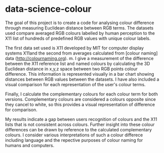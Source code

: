 # data-science-colour
The goal of this project is to create a code for analysing colour difference through measuring Euclidean distance between RGB terms. The datasets used compare averaged RGB colours labelled by human perception to the X11 list of hundreds of predefined RGB values with unique colour labels.

The first data set used is X11 developed by MIT for computer display systems X11and the second from averages calculated from [colour naming] data (http://colournaming.org). m. I give a measurement of the difference between the X11 reference list and named colours by calculating the 3D Euclidean distance in x,y,z space between two RGB points colour difference. This information is represented visually in a bar chart showing distances between RGB values between the datasets. I have also included a visual comparison for each representation of the user's colour terms.

Finally, I calculate the complementary colours for each colour term for both versions. Complementary colours are considered a colours opposite since they cancel to white, so this provides a visual representation of difference for comparison.

My results indicate a gap between users recognition of colours and the X11 lists that is not consistent across colours. Further insight into these colour differences can be drawn by reference to the calculated complementary colours. I consider various interpretations of such a colour differece including language and the repective purposes of colour naming for humans and computers.
